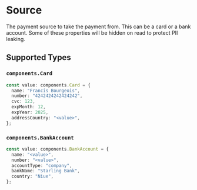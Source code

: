 # Source

The payment source to take the payment from. This can be a card or a bank account. Some of these properties will be hidden on read to protect PII leaking.


## Supported Types

### `components.Card`

```typescript
const value: components.Card = {
  name: "Francis Bourgeois",
  number: "4242424242424242",
  cvc: 123,
  expMonth: 12,
  expYear: 2025,
  addressCountry: "<value>",
};
```

### `components.BankAccount`

```typescript
const value: components.BankAccount = {
  name: "<value>",
  number: "<value>",
  accountType: "company",
  bankName: "Starling Bank",
  country: "Niue",
};
```

